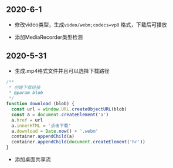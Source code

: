
## 2020-6-1

- 修改video类型，生成`video/webm;codecs=vp8` 格式，下载后可播放

- 添加MediaRecorder类型检测

## 2020-5-31

- 生成.mp4格式文件并且可以选择下载路径
```javascript
/**
 * 创建下载链接
 * @param blob
 */
function download (blob) {
  const url = window.URL.createObjectURL(blob)
  const a = document.createElement('a')
  a.href = url
  a.innerHTML = '点击下载'
  a.download = Date.now() + '.webm'
  container.appendChild(a)
  container.appendChild(document.createElement('hr'))
}
```
- 添加桌面共享流

